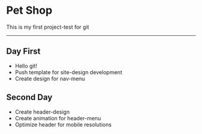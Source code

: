 <h1> Pet Shop </h1>
<p> This is my first project-test for git </p>
<hr>
<h2> Day First </h2>
<ul>
    <li>Hello git!</li>
    <li>Push template for site-design development</li>
    <li>Create design for nav-menu</li>
</ul>
<h2> Second Day </h2>
<ul>
    <li>Create header-design</li>
    <li>Create animation for header-menu</li>
    <li>Optimize header for mobile resolutions</li>
</ul>
